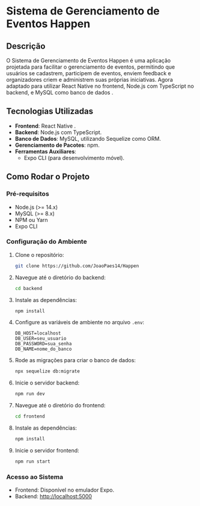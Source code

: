# Sistema de Gerenciamento de Eventos Happen

## Descrição
O Sistema de Gerenciamento de Eventos Happen é uma aplicação projetada para facilitar o gerenciamento de eventos, permitindo que usuários se cadastrem, participem de eventos, enviem feedback e organizadores criem e administrem suas próprias iniciativas. Agora adaptado para utilizar React Native no frontend, Node.js com TypeScript no backend, e MySQL como banco de dados .

## Tecnologias Utilizadas
- **Frontend**: React Native .
- **Backend**: Node.js com TypeScript.
- **Banco de Dados**: MySQL, utilizando Sequelize como ORM.
- **Gerenciamento de Pacotes**: npm.
- **Ferramentas Auxiliares**:
  - Expo CLI (para desenvolvimento móvel).



## Como Rodar o Projeto
### Pré-requisitos
- Node.js (>= 14.x)
- MySQL (>= 8.x)
- NPM ou Yarn
- Expo CLI

### Configuração do Ambiente
1. Clone o repositório:
   ```bash
   git clone https://github.com/JoaoPaes14/Happen
   ```
2. Navegue até o diretório do backend:
   ```bash
   cd backend
   ```
3. Instale as dependências:
   ```bash
   npm install
   ```
4. Configure as variáveis de ambiente no arquivo `.env`:
   ```env
   DB_HOST=localhost
   DB_USER=seu_usuario
   DB_PASSWORD=sua_senha
   DB_NAME=nome_do_banco
   ```
5. Rode as migrações para criar o banco de dados:
   ```bash
   npx sequelize db:migrate
   ```
6. Inicie o servidor backend:
   ```bash
   npm run dev
   ```
7. Navegue até o diretório do frontend:
   ```bash
   cd frontend
   ```
8. Instale as dependências:
   ```bash
   npm install
   ```
9. Inicie o servidor frontend:
   ```bash
   npm run start
   ```

### Acesso ao Sistema
- Frontend: Disponível no emulador Expo.
- Backend: [http://localhost:5000](http://localhost:5000)


